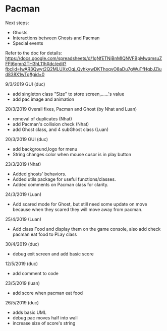 # Pacman

Next steps:
+ Ghosts
+ Interactions between Ghosts and Pacman
+ Special events

Refer to the doc for details:
https://docs.google.com/spreadsheets/d/1gNfETNjBnMIQNVFBpMwqmsuZFFt6qmn2TH3hL11hXdc/edit?fbclid=IwAR3Qwyt2Q2MLUXxOqj_QvhkywDKThoqvO8aDu7gWuTfHqbJZiud838X1wTg#gid=0

9/3/2019 GUI (duc)
+ add singleton class "Size" to store screen,......'s value
+ add pac image and animation

20/3/2019 Overall fixes, Pacman and Ghost (by Nhat and Luan)
+ removal of duplicates (Nhat)
+ add Pacman's collision check (Nhat)
+ add Ghost class, and 4 subGhost class (Luan)

20/3/2019 GUI (duc)
+ add background,logo for menu
+ String changes color when mouse cusor is in play button

23/3/2019 (Nhat)
+ Added ghosts' behaviors. 
+ Added utils package for useful functions/classes.  
+ Added comments on Pacman class for clarity.

24/3/2019 (Luan)
+ Add scared mode for Ghost, but still need some update on move because when they scared they will move away from pacman.


25/4/2019 (Luan)
+ Add class Food and display them on the game console, also add check pacman eat food to PLay class

30/4/2019 (duc)
+ debug exit screen and add basic score

12/5/2019 (duc)
+ add comment to code

23/5/2019 (luan)
+ add score when pacman eat food

26/5/2019 (duc)
+ adds basic UML
+ debug pac moves half into wall
+ increase size of score's string


